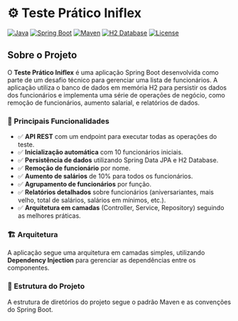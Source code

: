 # ⚙️ Teste Prático Iniflex

[![Java](https://img.shields.io/badge/Java-21-orange.svg)](https://www.oracle.com/java/)
[![Spring Boot](https://img.shields.io/badge/Spring%20Boot-3.5.3-brightgreen.svg)](https://spring.io/projects/spring-boot)
[![Maven](https://img.shields.io/badge/Maven-3.6+-blue.svg)](https://maven.apache.org/)
[![H2 Database](https://img.shields.io/badge/H2-Database-blue.svg)](https://www.h2database.com/html/main.html)
[![License](https://img.shields.io/badge/License-MIT-yellow.svg)](https://opensource.org/licenses/MIT)

## Sobre o Projeto

O **Teste Prático Iniflex** é uma aplicação Spring Boot desenvolvida como parte de um desafio técnico para gerenciar uma lista de funcionários. A aplicação utiliza o banco de dados em memória H2 para persistir os dados dos funcionários e implementa uma série de operações de negócio, como remoção de funcionários, aumento salarial, e relatórios de dados.

### 🎯 Principais Funcionalidades

- ✅ **API REST** com um endpoint para executar todas as operações do teste.
- ✅ **Inicialização automática** com 10 funcionários iniciais.
- ✅ **Persistência de dados** utilizando Spring Data JPA e H2 Database.
- ✅ **Remoção de funcionário** por nome.
- ✅ **Aumento de salários** de 10% para todos os funcionários.
- ✅ **Agrupamento de funcionários** por função.
- ✅ **Relatórios detalhados** sobre funcionários (aniversariantes, mais velho, total de salários, salários em mínimos, etc.).
- ✅ **Arquitetura em camadas** (Controller, Service, Repository) seguindo as melhores práticas.

### 🏗️ Arquitetura

A aplicação segue uma arquitetura em camadas simples, utilizando **Dependency Injection** para gerenciar as dependências entre os componentes.


### 📁 Estrutura do Projeto

A estrutura de diretórios do projeto segue o padrão Maven e as convenções do Spring Boot.
